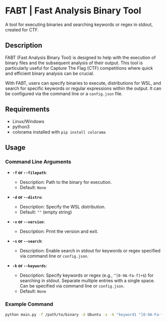# FABT | Fast Analysis Binary Tool

A tool for executing binaries and searching keywords or regex in stdout, created for CTF.

## Description

FABT (Fast Analysis Binary Tool) is designed to help with the execution of binary files and the subsequent analysis of
their output. This tool is particularly useful for Capture The Flag (CTF) competitions where quick and efficient binary
analysis can be crucial.

With FABT, users can specify binaries to execute, distributions for WSL, and search for specific keywords or regular
expressions within the output. It can be configured via the command line or a `config.json` file.

## Requirements

- Linux/Windows
- python3
- colorama installed with ```pip install colorama```

## Usage

### Command Line Arguments

- **`-f` or `--filepath`**:
    - Description: Path to the binary for execution.
    - Default: `None`

- **`-d` or `--distro`**:
    - Description: Specify the WSL distribution.
    - Default: `""` (empty string)

- **`-v` or `--version`**:
    - Description: Print the version and exit.

- **`-s` or `--search`**:
    - Description: Enable search in stdout for keywords or regex specified via command line or `config.json`.

- **`-k` or `--keywords`**:
    - Description: Specify keywords or regex (e.g., `^[0-9A-Fa-f]+$`) for searching in stdout. Separate multiple entries
      with a single space. Can be specified via command line or `config.json`.
    - Default: `None`

### Example Command

```sh
python main.py -f /path/to/binary -d Ubuntu -s -k "keyword1 ^[0-9A-Fa-f]+$"
